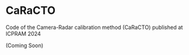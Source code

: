 # CaRaCTO
Code of the Camera-Radar calibration method (CaRaCTO) published at ICPRAM 2024

(Coming Soon)
